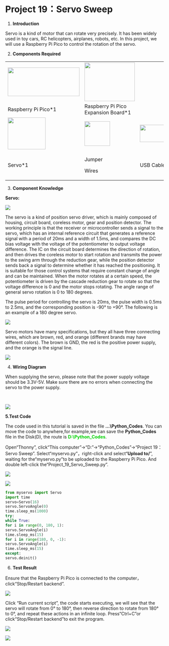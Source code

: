 # Project 19：Servo Sweep

1.  **Introduction**

Servo is a kind of motor that can rotate very precisely. It has been widely used in toy cars, RC helicopters, airplanes, robots, etc. In this project, we will use a Raspberry Pi Pico to control the rotation of the servo.

2.  **Components Required**

<table>
<tbody>
<tr class="odd">
<td><img src="https://raw.githubusercontent.com/keyestudio/KS3025-KS3025F-Keyestudio-Raspberry-Pi-Pico-Learning-Kit-Complete-Edition-Raspberry-Pi/master/media/b18fe281156b29c44796f72222718d58.jpeg" style="width:2.37431in;height:0.94514in" /></td>
<td><img src="https://raw.githubusercontent.com/keyestudio/KS3025-KS3025F-Keyestudio-Raspberry-Pi-Pico-Learning-Kit-Complete-Edition-Raspberry-Pi/master/media/bbed91c0b45fcafc7e7163bfeabf68f9.png" style="width:1.67014in;height:1.28472in" /></td>
<td></td>
</tr>
<tr class="even">
<td>Raspberry Pi Pico*1</td>
<td>Raspberry Pi Pico Expansion Board*1</td>
<td></td>
</tr>
<tr class="odd">
<td><img src="https://raw.githubusercontent.com/keyestudio/KS3025-KS3025F-Keyestudio-Raspberry-Pi-Pico-Learning-Kit-Complete-Edition-Raspberry-Pi/master/media/cd0bc424e9916881a1a903793821a042.png" style="width:1.25417in;height:1.04792in" /></td>
<td><img src="https://raw.githubusercontent.com/keyestudio/KS3025-KS3025F-Keyestudio-Raspberry-Pi-Pico-Learning-Kit-Complete-Edition-Raspberry-Pi/master/media/c801a7baee258ff7f5f28ac6e9a7097b.png" style="width:0.84722in;height:0.81389in" /></td>
<td><img src="https://raw.githubusercontent.com/keyestudio/KS3025-KS3025F-Keyestudio-Raspberry-Pi-Pico-Learning-Kit-Complete-Edition-Raspberry-Pi/master/media/7dcbd02995be3c142b2f97df7f7c03ce.png" style="width:1.05903in;height:0.56667in" /></td>
</tr>
<tr class="even">
<td>Servo*1</td>
<td><p>Jumper</p>
<p>Wires</p></td>
<td>USB Cable*1</td>
</tr>
</tbody>
</table>

3.  **Component Knowledge**

**Servo:**

![](../media/99830768916233a9c5900ac399006c17.png)

The servo is a kind of position servo driver, which is mainly composed of housing, circuit board, coreless motor, gear and position detector. The working principle is that the receiver or microcontroller sends a signal to the servo, which has an internal reference circuit that generates a reference signal with a period of 20ms and a width of 1.5ms, and compares the DC bias voltage with the voltage of the potentiometer to output voltage difference. The IC on the circuit board determines the direction of rotation, and then drives the coreless motor to start rotation and transmits the power to the swing arm through the reduction gear, while the position detector sends back a signal to determine whether it has reached the positioning. It is suitable for those control systems that require constant change of angle and can be maintained. When the motor rotates at a certain speed, the potentiometer is driven by the cascade reduction gear to rotate so that the voltage difference is 0 and the motor stops rotating. The angle range of general servo rotation is 0 to 180 degrees.

The pulse period for controlling the servo is 20ms, the pulse width is 0.5ms to 2.5ms, and the corresponding position is -90° to +90°. The following is an example of a 180 degree servo.

![](../media/708316fde05c62113a3024e0efb0c237.jpeg)

Servo motors have many specifications, but they all have three connecting wires, which are brown, red, and orange (different brands may have different colors). The brown is GND, the red is the positive power supply, and the orange is the signal line.

![](../media/3f5bc31305e64108bed3b3619d602891.jpeg)

4.  **Wiring Diagram**
    
When supplying the servo, please note that the power supply voltage should be 3.3V-5V. Make sure there are no errors when connecting the servo to the power supply.

 

![](../media/64a80947d0cd45b50d4bd1d125509bbe.png)

**5.Test Code**

The code used in this tutorial is saved in the file **...\\Python_Codes**. You can move the code to anywhere,for example,we can save the **Python_Codes** file in the Disk(D), the route is <span style="color: rgb(0, 209, 0);">**D:\\Python_Codes**</span>.

Open“Thonny”, click“This computer”→“D:”→“Python_Codes”→“Project 19：Servo Sweep”. 
Select“myservo\.py”，right-click and select“**Upload to/**”, waiting for the“myservo\.py”to be uploaded to the Raspberry Pi Pico. And double left-click the“Project\_19\_Servo\_Sweep.py”.

![](../media/31cd81f84d6666bf9806abddbe0d1632.png)

![](../media/7167ad374cdf0aa592739e0aa9f0dcec.png)

```python
from myservo import Servo
import time
servo=Servo(16)
servo.ServoAngle(0)
time.sleep_ms(1000)
try:
while True:
for i in range(0, 180, 1):
servo.ServoAngle(i)
time.sleep_ms(15)
for i in range(180, 0, -1):
servo.ServoAngle(i)
time.sleep_ms(15)
except:
servo.deinit()
```


6.  **Test Result**
    

Ensure that the Raspberry Pi Pico is connected to the computer，click“Stop/Restart backend”.

![](../media/e04de0afec735a4f27700be0d990121d.png)

Click “Run current script”, the code starts executing, we will see that the servo will rotate from 0° to 180°, then reverse direction to rotate from 180° to 0°, and repeat these actions in an infinite loop. Press“Ctrl+C”or click“Stop/Restart backend”to exit the program.

![](../media/33bbece8b90ae027e1a8af54fcbac01e.png)

![](../media/c5250405a4290ecb2d758ff1097310c7.png)

